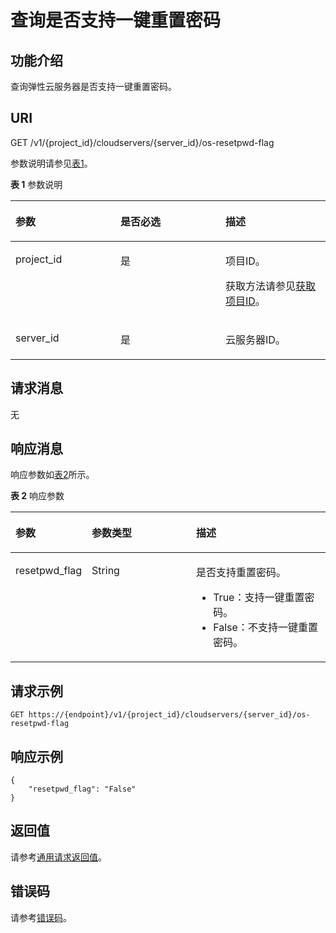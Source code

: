 # 查询是否支持一键重置密码<a name="ecs_02_1102"></a>

## 功能介绍<a name="section941732182911"></a>

查询弹性云服务器是否支持一键重置密码。

## URI<a name="section85409429323"></a>

GET /v1/\{project\_id\}/cloudservers/\{server\_id\}/os-resetpwd-flag

参数说明请参见[表1](#table35528365105553)。

**表 1**  参数说明

<a name="table35528365105553"></a>
<table><thead align="left"><tr id="row17119455105553"><th class="cellrowborder" valign="top" width="33.33333333333333%" id="mcps1.2.4.1.1"><p id="p37105578"><a name="p37105578"></a><a name="p37105578"></a>参数</p>
</th>
<th class="cellrowborder" valign="top" width="33.33333333333333%" id="mcps1.2.4.1.2"><p id="p52761866"><a name="p52761866"></a><a name="p52761866"></a>是否必选</p>
</th>
<th class="cellrowborder" valign="top" width="33.33333333333333%" id="mcps1.2.4.1.3"><p id="p45852771"><a name="p45852771"></a><a name="p45852771"></a>描述</p>
</th>
</tr>
</thead>
<tbody><tr id="row39853249105553"><td class="cellrowborder" valign="top" width="33.33333333333333%" headers="mcps1.2.4.1.1 "><p id="p6887725105553"><a name="p6887725105553"></a><a name="p6887725105553"></a>project_id</p>
</td>
<td class="cellrowborder" valign="top" width="33.33333333333333%" headers="mcps1.2.4.1.2 "><p id="p21034813105553"><a name="p21034813105553"></a><a name="p21034813105553"></a>是</p>
</td>
<td class="cellrowborder" valign="top" width="33.33333333333333%" headers="mcps1.2.4.1.3 "><p id="p37593705"><a name="p37593705"></a><a name="p37593705"></a>项目ID。</p>
<p id="p1180512217438"><a name="p1180512217438"></a><a name="p1180512217438"></a>获取方法请参见<a href="获取项目ID.md">获取项目ID</a>。</p>
</td>
</tr>
<tr id="row670727210579"><td class="cellrowborder" valign="top" width="33.33333333333333%" headers="mcps1.2.4.1.1 "><p id="p41505172105731"><a name="p41505172105731"></a><a name="p41505172105731"></a>server_id</p>
</td>
<td class="cellrowborder" valign="top" width="33.33333333333333%" headers="mcps1.2.4.1.2 "><p id="p6475762105731"><a name="p6475762105731"></a><a name="p6475762105731"></a>是</p>
</td>
<td class="cellrowborder" valign="top" width="33.33333333333333%" headers="mcps1.2.4.1.3 "><p id="p54774717105731"><a name="p54774717105731"></a><a name="p54774717105731"></a><span id="text12773344377"><a name="text12773344377"></a><a name="text12773344377"></a>云服务器</span>ID。</p>
</td>
</tr>
</tbody>
</table>

## 请求消息<a name="section12771911145911"></a>

无

## 响应消息<a name="section11833339153819"></a>

响应参数如[表2](#table18368733103512)所示。

**表 2**  响应参数

<a name="table18368733103512"></a>
<table><thead align="left"><tr id="row41607966103512"><th class="cellrowborder" valign="top" width="20.41%" id="mcps1.2.4.1.1"><p id="p15806308"><a name="p15806308"></a><a name="p15806308"></a>参数</p>
</th>
<th class="cellrowborder" valign="top" width="34.94%" id="mcps1.2.4.1.2"><p id="p21995508"><a name="p21995508"></a><a name="p21995508"></a>参数类型</p>
</th>
<th class="cellrowborder" valign="top" width="44.65%" id="mcps1.2.4.1.3"><p id="p36805753"><a name="p36805753"></a><a name="p36805753"></a>描述</p>
</th>
</tr>
</thead>
<tbody><tr id="row50755034103512"><td class="cellrowborder" valign="top" width="20.41%" headers="mcps1.2.4.1.1 "><p id="p17517107103512"><a name="p17517107103512"></a><a name="p17517107103512"></a>resetpwd_flag</p>
</td>
<td class="cellrowborder" valign="top" width="34.94%" headers="mcps1.2.4.1.2 "><p id="p9599532103512"><a name="p9599532103512"></a><a name="p9599532103512"></a>String</p>
</td>
<td class="cellrowborder" valign="top" width="44.65%" headers="mcps1.2.4.1.3 "><p id="p18736984103512"><a name="p18736984103512"></a><a name="p18736984103512"></a>是否支持重置密码。</p>
<a name="ul34415135103512"></a><a name="ul34415135103512"></a><ul id="ul34415135103512"><li>True：支持一键重置密码。</li><li>False：不支持一键重置密码。</li></ul>
</td>
</tr>
</tbody>
</table>

## 请求示例<a name="section1656913472380"></a>

```
GET https://{endpoint}/v1/{project_id}/cloudservers/{server_id}/os-resetpwd-flag
```

## 响应示例<a name="section470311992413"></a>

```
{
	"resetpwd_flag": "False"
}
```

## 返回值<a name="zh-cn_topic_0092803065_ecs_03_0202_section22960139"></a>

请参考[通用请求返回值](通用请求返回值.md)。

## 错误码<a name="zh-cn_topic_0092803065_ecs_03_0601_zh-cn_topic_0057973179_section23611955"></a>

请参考[错误码](错误码.md)。

